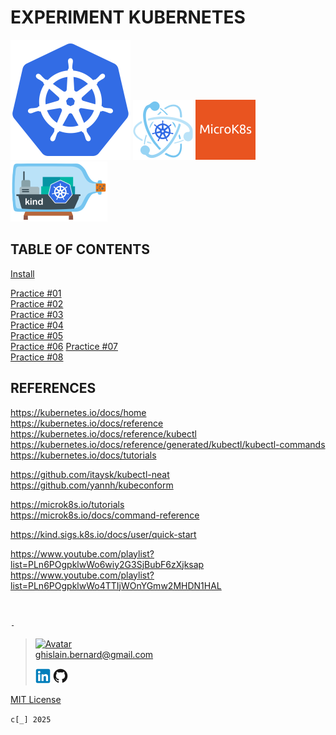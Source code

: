 # EXPERIMENT KUBERNETES

[![Kubernetes](kubernetes.webp "Kubernetes")](https://kubernetes.io)
[![Kubeadm](kubeadm.webp "Kubeadm")](https://kubernetes.io/docs/reference/setup-tools/kubeadm)
[![MicroK8s](microk8s.webp "MikroK8s")](https://microk8s.io)
[![Kind](kind.webp "Kind")](https://kind.sigs.k8s.io)

## TABLE OF CONTENTS

[Install](notebook/install.md)

[Practice #01](notebook/practice01.md)  
[Practice #02](notebook/practice02.md)  
[Practice #03](notebook/practice03.md)  
[Practice #04](notebook/practice04.md)  
[Practice #05](notebook/practice05.md)  
[Practice #06](notebook/practice06.md) 
[Practice #07](notebook/practice07.md)  
[Practice #08](notebook/practice08.md)

## REFERENCES

https://kubernetes.io/docs/home  
https://kubernetes.io/docs/reference  
https://kubernetes.io/docs/reference/kubectl  
https://kubernetes.io/docs/reference/generated/kubectl/kubectl-commands  
https://kubernetes.io/docs/tutorials

https://github.com/itaysk/kubectl-neat  
https://github.com/yannh/kubeconform

https://microk8s.io/tutorials  
https://microk8s.io/docs/command-reference

https://kind.sigs.k8s.io/docs/user/quick-start

https://www.youtube.com/playlist?list=PLn6POgpklwWo6wiy2G3SjBubF6zXjksap  
https://www.youtube.com/playlist?list=PLn6POgpklwWo4TTIjWOnYGmw2MHDN1HAL

&nbsp;

`-`

> [![Avatar](https://avatars.githubusercontent.com/u/37534566?s=96&v=4)](mailto:ghislain.bernard@gmail.com)  
> ghislain.bernard@gmail.com
>
> [![LinkedIN](notebook/img/linkedin.webp "ghislain-bernard")](https://www.linkedin.com/in/ghislain-bernard)
> [![Github](notebook/img/github.webp "ghislain-bernard")](https://github.com/ghislain-bernard)

[MIT License](https://opensource.org/license/mit)

`c[_] 2025`
